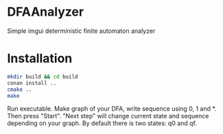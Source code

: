 # DFAAnalyzer
Simple imgui deterministic finite automaton analyzer

# Installation
```bash
mkdir build && cd build
conan install ..
cmake ..
make
```
Run executable. Make graph of your DFA, write sequence using 0, 1 and *. Then press "Start". 
"Next step" will change current state and sequence depending on your graph. By default there 
is two states: q0 and qf. 
